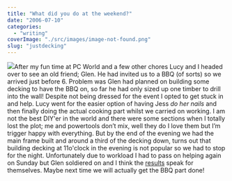 ```yaml
---
title: "What did you do at the weekend?"
date: "2006-07-10"
categories: 
  - "writing"
coverImage: "./src/images/image-not-found.png"
slug: "justdecking"
---
```


[![](/images/186308468_782262f3d2_m.jpg)](http://flickr.com/photos/70011121@N00/186308468 "Decking")After my fun time at PC World and a few other chores Lucy and I headed over to see an old friend; Glen. He had invited us to a BBQ (of sorts) so we arrived just before 6. Problem was Glen had planned on building some decking to have the BBQ on, so far he had only sized up one timber to drill into the wall! Despite not being dressed for the event I opted to get stuck in and help. Lucy went for the easier option of having Jess _do her nails_ and then finally doing the actual cooking part whilst we carried on working. I am not the best DIY'er in the world and there were some sections when I totally lost the plot; me and powertools don’t mix, well they do I love them but I’m trigger happy with everything. But by the end of the evening we had the main frame built and around a third of the decking down, turns out that building decking at 11o'clock in the evening is not popular so we had to stop for the night. Unfortunately due to workload I had to pass on helping again on Sunday but Glen soldiered on and I think the [results](http://static.flickr.com/76/186308309_1879a0a6ca_d.jpg) speak for themselves. Maybe next time we will actually get the BBQ part done!
